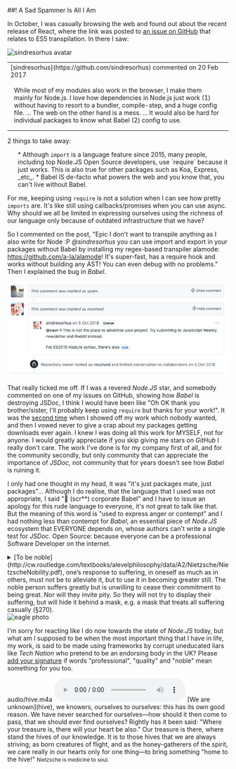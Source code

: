 ##! A Sad Spammer Is All I Am

In October, I was casually browsing the web and found out about the recent release of React, where the link was posted to [an issue on GitHub](https://github.com/sindresorhus/ama/issues/446) that relates to ES5 transpilation. In there I saw:

<row mb-3 class="markdown-body">
  <col sm-1>
    <img alt="sindresorhus avatar" img-fluid src="https://avatars1.githubusercontent.com/u/170270?s=88&v=4" />
  </col>
  <col border-radius="3px" padding-right="0" padding-left="0" margin-right="15px" border="1px solid #e1e4e8!important">
    <table>
      <tr>
        <td class="timeline-comment-header">
        [sindresorhus](https://github.com/sindresorhus) commented on 20 Feb 2017
        </td>
      </tr>
      <tr><td style="padding: 15px;">
      While most of my modules also work in the browser, I make them mainly for Node.js. I love how dependencies in Node.js just work (1) without having to resort to a bundler, compile-step, and a huge config file. ... The web on the other hand is a mess.  ... It would also be hard for individual packages to know what Babel (2) config to use.
      </td></tr>
    </table>
  </col>
</row>

2 things to take away:

<ul>
  * Although <code>import</code> is a language feature since 2015, many people, including top Node.JS Open Source developers, use `require` because it just works. This is also true for other packages such as Koa, Express, _etc_.
  * Babel IS de-facto what powers the web and you know that, you can't live without Babel.
</ul>

For me, keeping using `require` is not a solution when I can see how pretty <code>imports</code> are. It's like still using callbacks/promises when you can use async. Why should we all be limited in expressing ourselves using the richness of our language only because of outdated infrastructure that we have?

<!-- I knew who Sindre was because I saw how much donations he collects, but I didn't have good opinion of him exactly because of those donations. Not that I was jealous of money, I just have an issue with professionalism and whereas I don't doubt Sindre's talent or ability, it's the herd of developers that don't create anything themselves and only consume packages, donating to the Open Source "stars" because of a cult of personality. Again, controversial thinking, but I have the right to express myself. If you take into the account the fact that when I applied for Tech Nation Visa, and gave them an example of how I created a testing framework, and they called it, a "tool made using frameworks which is not used by anyone" you might be able to excuse me. I knew that if Sindre applied for the visa, he would immediately get it just because of how well he's known in the community. That's not how things should be? -->

<!-- For a second I thought I'm wrong about Mr Sorhus, maybe that he's actually really cool and chilled guy.  -->
So I commented on the post, "Epic I don't want to transpile anything as I also write for Node :P *@sindresorhus* you can use import and export in your packages without Babel by installing my regex-based transpiler alamode: https://github.com/a-la/alamode! It's super-fast, has a require hook and works without building any AST! You can even debug with no problems." Then I explained the bug in _Babel_.

<p>
  <img alt="my comment marked as spam on github" src="./img/spam1.png" img-fluid />
</p>

That really ticked me off. If I was a revered _Node.JS_ star, and somebody commented on one of my issues on GitHub, showing how _Babel_ is destroying JSDoc, I think I would have been like "Oh OK thank you brother/sister, I'll probably keep using <code>require</code> but thanks for your work!". It was the [second time](https://github.com/mafintosh/csv-parser/pull/91) when I showed off my work which nobody wanted, and then I vowed never to give a crap about my packages getting downloads ever again. I knew I was doing all this work for MYSELF, not for anyone. I would greatly appreciate if you skip giving me stars on _GitHub_ I really don't care. The work I've done is for my company first of all, and for the community secondly, but only community that can appreciate the importance of _JSDoc_, not community that for years doesn't see how _Babel_ is ruining it.

I only had one thought in my head, it was "it's just packages mate, just packages"... Although I do realise, that the language that I used was not appropriate, I said "🔩 (scr**) corporate Babel" and I have to issue an apology for this rude language to everyone, it's not great to talk like that. But the meaning of this word is "used to express anger or contempt" and I had nothing less than contempt for _Babel_, an essential piece of _Node.JS_ ecosystem that EVERYONE depends on, whose authors can't write a single test for _JSDoc_. Open Source: because everyone can be a professional Software Developer on the internet.
<!-- This is what I mean when I say I cherish quality and professionalism,  -->

<row color="#332725" background="#dfe7ef" border-radius="5px" margin="0" overflow="hidden" mb-3>
  <col md-7 p-3 class="order-2 order-md-1" d-flex align-self-center>
    <block-quote class="Quote" mb-0>
      <details><summary>[To be noble](http://cw.routledge.com/textbooks/alevelphilosophy/data/A2/Nietzsche/NietzscheNobility.pdf), one’s response to suffering, in oneself as much as in others, must not be to alleviate it, but to use it in becoming greater still. The noble person suffers greatly but is unwilling to cease their commitment to being great. Nor will they invite pity. So they will not try to display their suffering, but will hide it behind a mask, e.g. a mask that treats all suffering casually (§270).</summary>
      The terrible suffering of the higher person, and the herd morality that encourages the alleviation of suffering, means they often come to ruin (§269). They need to forget what they know about life and themselves, their contempt and revulsion; and so they become seduced by flattery and lose their nobility to become someone ‘great’, revered by the herd.</details>
    </block-quote>
  </col>
  <col md-5 class="order-1 order-md-2" padding-left=".1px" padding-right="0" d-flex flex-column>
    <img alt="eagle photo" responsive webp="photo" src="img/one-year/alamode/eagle.jpg" class="img-fluid mt-auto" />
  </col>
</row>

<!-- Nobility or strive for it means a lot to me, but it's not measured in money at all. I might not have the visa, I might have no money on my account and in a year I might have only bought 1 piece of clothes which is track suite bottoms that I wear almost every day, what I do have is my commitment to quality software, own _Node.JS_ stack and independence. I don't need to be told how to think or how to do things. I never needed any _Tech Nation_ experts to comment on my work, I know that I am the best expert out of all of them put together. So  -->

I'm sorry for reacting like I do now towards the state of _Node.JS_ today, but what am I supposed to be when the most important thing that I have in life, my work, is said to be made using frameworks by corrupt uneducated liars like _Tech Nation_ who pretend to be an endorsing body in the UK? Please [add your signature](signature) if words "professional", "quality" and "noble" mean something for you too.

<block-quote>
  <add-file>audio/hive.m4a</add-file>
  <audio src="audio/hive.m4a" controls>
    Your browser does not support the audio tag.
  </audio>
  [We are unknown](hive), we knowers, ourselves to ourselves: this has its own good reason. We have never searched for ourselves—how should it then come to pass, that we should ever find ourselves? Rightly has it been said: "Where your treasure is, there will your heart be also." Our treasure is there, where stand the hives of our knowledge. It is to those hives that we are always striving; as born creatures of flight, and as the honey-gatherers of the spirit, we care really in our hearts only for one thing—to bring something "home to the hive!" <small>Nietzsche is medicine to soul.</small>
</block-quote>

<!-- <details open>
  <summary>
    View Transcription
  </summary>
</details> -->

<!-- <p>When I was 13 and started to learn _ActionScript_, I used to hang out on a forum with other developers, so I know what a community means. Now I don't belong to any community and don't hang out anywhere, it's not a subject at uni like "Being Part Of Developer Community" and due to experiences in life, coding was my means of dealing with stuff, and I don't think it's wrong to dedicate my time to programming instead of hanging out on Twitter or anywhere else doing and thinking the same things everyone else does. When Tech Nation tell me that I have no community profile which wasn't my criteria, and ignore my programming work, it's the biggest insult to a creative person they can make. I love Nietzsche and when his audiobooks come up in my iPod, all the pain is soothed. </p> -->

<section-break />